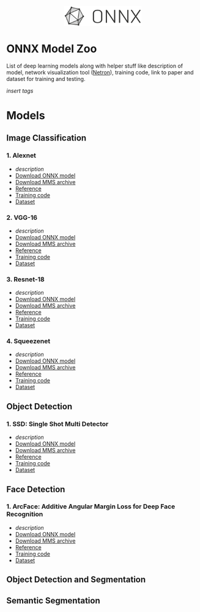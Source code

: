 <p align="center">
<img src="ONNX_logo_main.png" width="40%"/>
</p>

# ONNX Model Zoo

List of deep learning models along with helper stuff like description of model, network visualization tool ([Netron](https://lutzroeder.github.io/Netron)), training code, link to paper and dataset for training and testing.

*insert tags*
<!--
[![Awesome](https://cdn.rawgit.com/sindresorhus/awesome/d7305f38d29fed78fa85652e3a63e154dd8e8829/media/badge.svg)](https://github.com/sindresorhus/awesome)
[![PRs Welcome](https://img.shields.io/badge/PRs-welcome-brightgreen.svg)](http://makeapullrequest.com)
-->

# Models
## Image Classification

### 1. Alexnet
* *description*
* [Download ONNX model]()
* [Download MMS archive]()
* [Reference](https://papers.nips.cc/paper/4824-imagenet-classification-with-deep-convolutional-neural-networks.pdf)
* [Training code]()
* [Dataset]()

### 2. VGG-16
* *description*
* [Download ONNX model]()
* [Download MMS archive]()
* [Reference](https://arxiv.org/abs/1409.1556)
* [Training code]()
* [Dataset]()

### 3. Resnet-18
* *description*
* [Download ONNX model]()
* [Download MMS archive]()
* [Reference](https://www.cv-foundation.org/openaccess/content_cvpr_2016/papers/He_Deep_Residual_Learning_CVPR_2016_paper.pdf)
* [Training code]()
* [Dataset]()

### 4. Squeezenet
* *description*
* [Download ONNX model]()
* [Download MMS archive]()
* [Reference](https://arxiv.org/abs/1602.07360)
* [Training code]()
* [Dataset]()



## Object Detection

### 1. SSD: Single Shot Multi Detector
* *description*
* [Download ONNX model]()
* [Download MMS archive]()
* [Reference](https://arxiv.org/abs/1512.02325)
* [Training code]()
* [Dataset]()

## Face Detection

### 1. ArcFace: Additive Angular Margin Loss for Deep Face Recognition
* *description*
* [Download ONNX model]()
* [Download MMS archive]()
* [Reference](https://arxiv.org/abs/1801.07698)
* [Training code]()
* [Dataset]()

## Object Detection and Segmentation

## Semantic Segmentation
